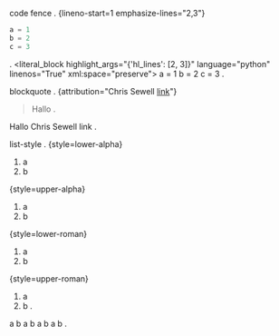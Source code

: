 code fence
.
{lineno-start=1 emphasize-lines="2,3"}
```python
a = 1
b = 2
c = 3
```
.
<document source="<src>/index.md">
    <literal_block highlight_args="{'hl_lines': [2, 3]}" language="python" linenos="True" xml:space="preserve">
        a = 1
        b = 2
        c = 3
.

blockquote
.
{attribution="Chris Sewell [link](https://source.com)"}
> Hallo
.
<document source="<src>/index.md">
    <block_quote>
        <paragraph>
            Hallo
        <attribution>
            Chris Sewell
            <reference refuri="https://source.com">
                link
.

list-style
.
{style=lower-alpha}
1. a
2. b

{style=upper-alpha}
1. a
2. b

{style=lower-roman}
1. a
2. b

{style=upper-roman}
1. a
2. b
.
<document source="<src>/index.md">
    <enumerated_list enumtype="loweralpha" prefix="" suffix=".">
        <list_item>
            <paragraph>
                a
        <list_item>
            <paragraph>
                b
    <enumerated_list enumtype="upperalpha" prefix="" suffix=".">
        <list_item>
            <paragraph>
                a
        <list_item>
            <paragraph>
                b
    <enumerated_list enumtype="lowerroman" prefix="" suffix=".">
        <list_item>
            <paragraph>
                a
        <list_item>
            <paragraph>
                b
    <enumerated_list enumtype="upperroman" prefix="" suffix=".">
        <list_item>
            <paragraph>
                a
        <list_item>
            <paragraph>
                b
.
